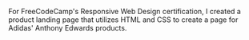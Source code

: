 For FreeCodeCamp's Responsive Web Design certification, I created a product landing page that utilizes HTML and CSS to create a page for Adidas' Anthony Edwards products.
